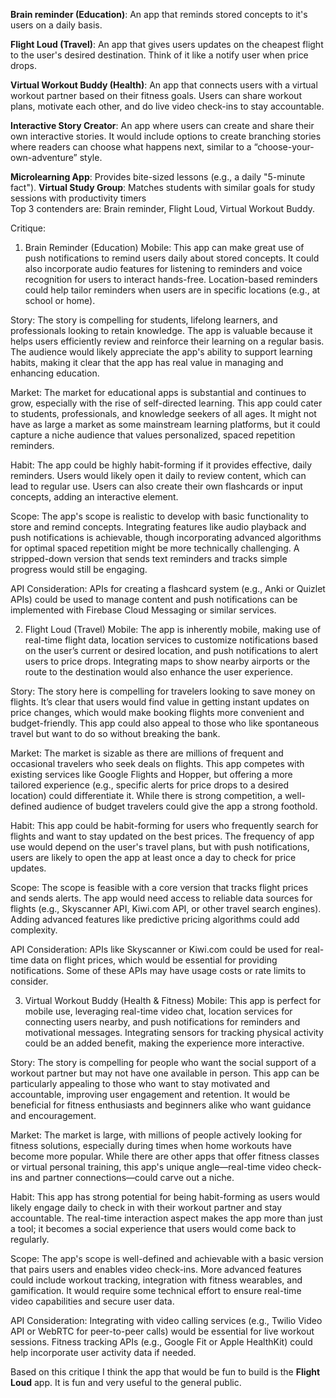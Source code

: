**Brain reminder (Education)**: 
    An app that reminds stored concepts to it's users on a daily basis.
    
**Flight Loud (Travel)**:
    An app that gives users updates on the cheapest flight to the user's desired destination. Think of it like a notify user when price drops.
    
**Virtual Workout Buddy (Health)**: 
    An app that connects users with a virtual workout partner based on their fitness goals. Users can share workout plans, motivate each other, and do live video check-ins to stay accountable.

**Interactive Story Creator**: 
    An app where users can create and share their own interactive stories. It would include options to create branching stories where readers can choose what happens next, similar to a “choose-your-own-adventure” style.
    
**Microlearning App**:
Provides bite-sized lessons (e.g., a daily "5-minute fact").
**Virtual Study Group**: 
Matches students with similar goals for study sessions with productivity timers   
Top 3 contenders are: Brain reminder, Flight Loud, Virtual Workout Buddy.

Critique:
1. Brain Reminder (Education)
Mobile: This app can make great use of push notifications to remind users daily about stored concepts. It could also incorporate audio features for listening to reminders and voice recognition for users to interact hands-free. Location-based reminders could help tailor reminders when users are in specific locations (e.g., at school or home).

Story: The story is compelling for students, lifelong learners, and professionals looking to retain knowledge. The app is valuable because it helps users efficiently review and reinforce their learning on a regular basis. The audience would likely appreciate the app's ability to support learning habits, making it clear that the app has real value in managing and enhancing education.

Market: The market for educational apps is substantial and continues to grow, especially with the rise of self-directed learning. This app could cater to students, professionals, and knowledge seekers of all ages. It might not have as large a market as some mainstream learning platforms, but it could capture a niche audience that values personalized, spaced repetition reminders.

Habit: The app could be highly habit-forming if it provides effective, daily reminders. Users would likely open it daily to review content, which can lead to regular use. Users can also create their own flashcards or input concepts, adding an interactive element.

Scope: The app's scope is realistic to develop with basic functionality to store and remind concepts. Integrating features like audio playback and push notifications is achievable, though incorporating advanced algorithms for optimal spaced repetition might be more technically challenging. A stripped-down version that sends text reminders and tracks simple progress would still be engaging.

API Consideration: APIs for creating a flashcard system (e.g., Anki or Quizlet APIs) could be used to manage content and push notifications can be implemented with Firebase Cloud Messaging or similar services.

2. Flight Loud (Travel)
Mobile: The app is inherently mobile, making use of real-time flight data, location services to customize notifications based on the user’s current or desired location, and push notifications to alert users to price drops. Integrating maps to show nearby airports or the route to the destination would also enhance the user experience.

Story: The story here is compelling for travelers looking to save money on flights. It’s clear that users would find value in getting instant updates on price changes, which would make booking flights more convenient and budget-friendly. This app could also appeal to those who like spontaneous travel but want to do so without breaking the bank.

Market: The market is sizable as there are millions of frequent and occasional travelers who seek deals on flights. This app competes with existing services like Google Flights and Hopper, but offering a more tailored experience (e.g., specific alerts for price drops to a desired location) could differentiate it. While there is strong competition, a well-defined audience of budget travelers could give the app a strong foothold.

Habit: This app could be habit-forming for users who frequently search for flights and want to stay updated on the best prices. The frequency of app use would depend on the user's travel plans, but with push notifications, users are likely to open the app at least once a day to check for price updates.

Scope: The scope is feasible with a core version that tracks flight prices and sends alerts. The app would need access to reliable data sources for flights (e.g., Skyscanner API, Kiwi.com API, or other travel search engines). Adding advanced features like predictive pricing algorithms could add complexity.

API Consideration: APIs like Skyscanner or Kiwi.com could be used for real-time data on flight prices, which would be essential for providing notifications. Some of these APIs may have usage costs or rate limits to consider.

3. Virtual Workout Buddy (Health & Fitness)
Mobile: This app is perfect for mobile use, leveraging real-time video chat, location services for connecting users nearby, and push notifications for reminders and motivational messages. Integrating sensors for tracking physical activity could be an added benefit, making the experience more interactive.

Story: The story is compelling for people who want the social support of a workout partner but may not have one available in person. This app can be particularly appealing to those who want to stay motivated and accountable, improving user engagement and retention. It would be beneficial for fitness enthusiasts and beginners alike who want guidance and encouragement.

Market: The market is large, with millions of people actively looking for fitness solutions, especially during times when home workouts have become more popular. While there are other apps that offer fitness classes or virtual personal training, this app's unique angle—real-time video check-ins and partner connections—could carve out a niche.

Habit: This app has strong potential for being habit-forming as users would likely engage daily to check in with their workout partner and stay accountable. The real-time interaction aspect makes the app more than just a tool; it becomes a social experience that users would come back to regularly.

Scope: The app's scope is well-defined and achievable with a basic version that pairs users and enables video check-ins. More advanced features could include workout tracking, integration with fitness wearables, and gamification. It would require some technical effort to ensure real-time video capabilities and secure user data.

API Consideration: Integrating with video calling services (e.g., Twilio Video API or WebRTC for peer-to-peer calls) would be essential for live workout sessions. Fitness tracking APIs (e.g., Google Fit or Apple HealthKit) could help incorporate user activity data if needed.

Based on this critique I think the app that would be fun to build is the **Flight Loud** app. It is fun and very useful to the general public.
